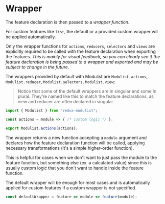 # Wrapper
The feature declaration is then passed to a _wrapper function_.

For custom features like `list`, the default or a provided custom wrapper will be applied automatically.

Only the wrapper functions for `actions`, `reducers`, `selectors` and `views` are explicitly required to be called with the feature declaration when exporting the features. _This is mainly for visual feedback, so you can clearly see if the feature declaration is being passed to a wrapper and exported and may be subject to change in the future_.

The wrappers provided by default with Modulist are `Modulist.actions`, `Modulist.reducer`, `Modulist.selectors`, `Modulist.view`;
> Notice that some of the default wrappers are in singular and some in plural. They're named like this to match the feature declarations, as view and reducer are often declared in singular.

```js
import { Modulist } from "redux-modulist";

const actions = module => { /* custom logic */ };

export Modulist.actions(actions);

```

The wrapper returns a new function accepting a `module` argument and declares how the feature declaration function will be called, applying necessary transformations (it's a simple higher-order function).

This is helpful for cases when we don't want to just pass the module to the feature function, but something else (ex. a calculated value) since this is usually custom logic that you don't want to handle inside the feature function.

The default wrapper will be enough for most cases and is automatically applied for custom features if a custom wrapper is not specified.
```js
const defaultWrapper = feature => module => feature(module);
```
